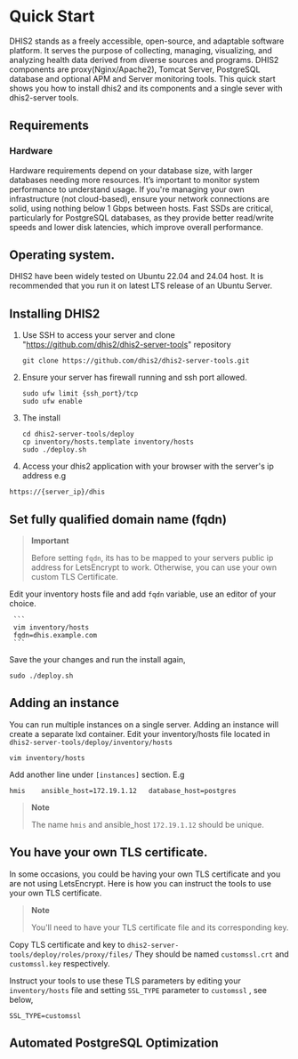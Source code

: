 # Quick Start
DHIS2 stands as a freely accessible, open-source, and adaptable software
platform. It serves the purpose of collecting, managing, visualizing, and
analyzing health data derived from diverse sources and programs.
DHIS2 components are  proxy(Nginx/Apache2), Tomcat Server, PostgreSQL database
and optional APM and Server monitoring tools. 
This quick start shows you how to install dhis2 and its components and a
single sever with dhis2-server tools. 
## Requirements
### Hardware 
Hardware requirements depend on your database size, with larger databases
needing more resources. It’s important to monitor system performance to
understand usage. If you're managing your own infrastructure (not cloud-based),
ensure your network connections are solid, using nothing below 1 Gbps between
hosts. Fast SSDs are critical, particularly for PostgreSQL databases, as they
provide better read/write speeds and lower disk latencies, which improve
overall performance.

## Operating system. 
DHIS2 have been widely tested on Ubuntu 22.04 and 24.04 host. It is recommended that
you run it on latest LTS release of an Ubuntu Server.

## Installing DHIS2 
1. Use SSH to access your server and clone "https://github.com/dhis2/dhis2-server-tools" repository
   
   ```
   git clone https://github.com/dhis2/dhis2-server-tools.git
   ```

2. Ensure your server has firewall running and ssh port allowed. 
   ```
   sudo ufw limit {ssh_port}/tcp
   sudo ufw enable
   ```

3. The install
   ```
   cd dhis2-server-tools/deploy
   cp inventory/hosts.template inventory/hosts
   sudo ./deploy.sh
   ```

4. Access your dhis2 application with your browser with the server's ip address e.g 
```
https://{server_ip}/dhis
```

## Set fully qualified domain name (fqdn)

> **Important**
> 
> Before setting `fqdn`, its has to be mapped to your servers public ip address
> for LetsEncrypt to work. Otherwise, you can use your own custom TLS Certificate.

Edit your inventory hosts file and add `fqdn` variable, use an editor of your choice.   

     ```
     vim inventory/hosts 
     fqdn=dhis.example.com
     ```
Save the your changes and run the install again, 
```
sudo ./deploy.sh
```

## Adding an instance

You can run multiple instances on a single server. Adding an instance will
create a separate lxd container.
Edit your inventory/hosts file located in `dhis2-server-tools/deploy/inventory/hosts`
```
vim inventory/hosts
```
Add another line under `[instances]` section. E.g 
```
hmis    ansible_host=172.19.1.12   database_host=postgres
```

> **Note**
> 
> The name `hmis` and ansible_host `172.19.1.12` should be unique. 

## You have your own TLS certificate.
In some occasions, you could be having your own TLS certificate and you are not
using LetsEncrypt. Here is how you can instruct the tools to use your own TLS
certificate. 

> **Note**
>
> You'll need to have your TLS certificate file and its corresponding key.

Copy TLS certificate and key to `dhis2-server-tools/deploy/roles/proxy/files/`
They should be named `customssl.crt` and `customssl.key` respectively.

Instruct your tools to use these TLS parameters by editing your `inventory/hosts`
file and setting `SSL_TYPE` parameter to `customssl` , see below, 

```
SSL_TYPE=customssl
```

## Automated PostgreSQL Optimization



